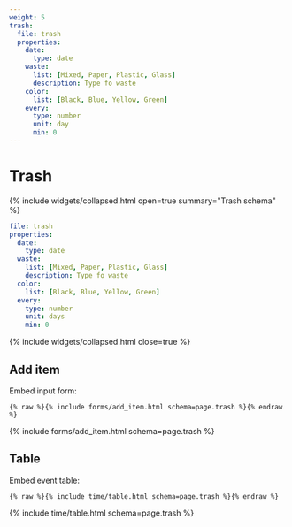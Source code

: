 ```yaml
---
weight: 5
trash:
  file: trash
  properties:
    date:
      type: date
    waste:
      list: [Mixed, Paper, Plastic, Glass]
      description: Type fo waste
    color:
      list: [Black, Blue, Yellow, Green]
    every:
      type: number
      unit: day
      min: 0
---
```


# Trash

{% include widgets/collapsed.html open=true summary="Trash schema" %}

```yml
file: trash
properties:
  date:
    type: date
  waste:
    list: [Mixed, Paper, Plastic, Glass]
    description: Type fo waste
  color:
    list: [Black, Blue, Yellow, Green]
  every:
    type: number
    unit: days
    min: 0
```

{% include widgets/collapsed.html close=true %}

## Add item

Embed input form:

```liquid
{% raw %}{% include forms/add_item.html schema=page.trash %}{% endraw %}
```

{% include forms/add_item.html schema=page.trash %}

## Table

Embed event table:

```liquid
{% raw %}{% include time/table.html schema=page.trash %}{% endraw %}
```

{% include time/table.html schema=page.trash %}
